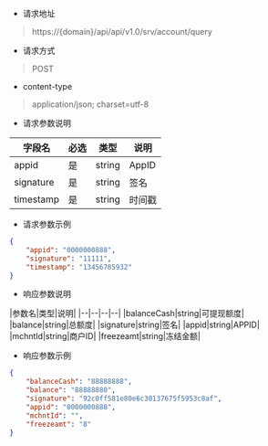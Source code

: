 - 请求地址
> https://{domain}/api/api/v1.0/srv/account/query
- 请求方式
> POST
- content-type
> application/json; charset=utf-8
- 请求参数说明

|字段名|必选|类型|说明|
|--|--|--|--|
|appid|是|string|AppID|
|signature|是|string|签名|
|timestamp|是|string|时间戳|
- 请求参数示例
```json
{
    "appid": "0000000888",
    "signature": "11111",
    "timestamp": "13456785932"
}
```
- 响应参数说明

|参数名|类型|说明|
|--|--|--|--|
|balanceCash|string|可提现额度|
|balance|string|总额度|
|signature|string|签名|
|appid|string|APPID|
|mchntId|string|商户ID|
|freezeamt|string|冻结金额|
- 响应参数示例
```json
{
    "balanceCash": "88888888",
    "balance": "88888880",
    "signature": "92c0ff581e80e6c30137675f5953c8af",
    "appid": "0000000888",
    "mchntId": "",
    "freezeamt": "8"
}
```